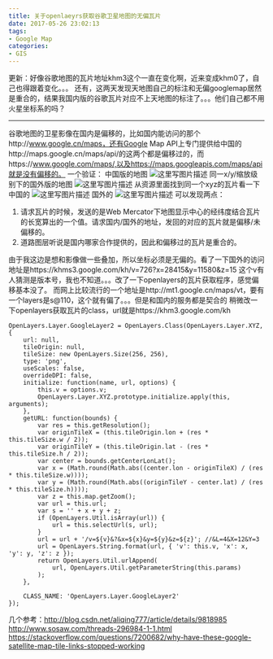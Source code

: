 ```yaml
---
title: 关于openlaeyrs获取谷歌卫星地图的无偏瓦片
date: 2017-05-26 23:02:13
tags: 
- Google Map
categories: 
- GIS
---
```


<!--more-->

更新：好像谷歌地图的瓦片地址khm3这个一直在变化啊，近来变成khm0了，自己也得跟着变化。。。
还有，这两天发现天地图自己的标注和无偏googlemap居然是重合的，结果我国内版的谷歌瓦片对应不上天地图的标注了。。。他们自己都不用火星坐标系的吗？

---
谷歌地图的卫星影像在国内是偏移的，比如国内能访问的那个http://www.google.cn/maps，还有Google Map API上专门提供给中国的http://maps.google.cn/maps/api/的这两个都是偏移过的，而https://www.google.com/maps/,以及https://maps.googleapis.com/maps/api就是没有偏移的。
一个验证：
中国版的地图
![这里写图片描述](http://img.blog.csdn.net/20170526224429416?watermark/2/text/aHR0cDovL2Jsb2cuY3Nkbi5uZXQvVGhlcm9wb2Q=/font/5a6L5L2T/fontsize/400/fill/I0JBQkFCMA==/dissolve/70/gravity/SouthEast)
同一x/y/缩放级别下的国外版的地图
![这里写图片描述](http://img.blog.csdn.net/20170526224614043?watermark/2/text/aHR0cDovL2Jsb2cuY3Nkbi5uZXQvVGhlcm9wb2Q=/font/5a6L5L2T/fontsize/400/fill/I0JBQkFCMA==/dissolve/70/gravity/SouthEast)
从资源里面找到同一个xyz的瓦片看一下
中国的
![这里写图片描述](http://img.blog.csdn.net/20170526224725592?watermark/2/text/aHR0cDovL2Jsb2cuY3Nkbi5uZXQvVGhlcm9wb2Q=/font/5a6L5L2T/fontsize/400/fill/I0JBQkFCMA==/dissolve/70/gravity/SouthEast)
国外的
![这里写图片描述](http://img.blog.csdn.net/20170526224819828?watermark/2/text/aHR0cDovL2Jsb2cuY3Nkbi5uZXQvVGhlcm9wb2Q=/font/5a6L5L2T/fontsize/400/fill/I0JBQkFCMA==/dissolve/70/gravity/SouthEast)
可以发现两点：

 1. 请求瓦片的时候，发送的是Web Mercator下地图显示中心的经纬度结合瓦片的长宽算出的一个值。请求国内/国外的地址，发回的对应的瓦片就是偏移/未偏移的。
 2. 道路图层听说是国内哪家合作提供的，因此和偏移过的瓦片是重合的。

由于我这边是想和影像做一些叠加，所以坐标必须是无偏的。看了一下国外的访问地址是https://khms3.google.com/kh/v=726?x=28415&y=11580&z=15
这个v有人猜测是版本号，我也不知道。。。改了一下openlayers的瓦片获取程序，感觉偏移基本没了。
而网上比较流行的一个地址是http://mt1.google.cn/maps/vt，要有一个layers是s@110，这个就有偏了。。。但是和国内的服务都是契合的
稍微改一下openlayers获取瓦片的class，url就是https://khm3.google.com/kh
```
OpenLayers.Layer.GoogleLayer2 = OpenLayers.Class(OpenLayers.Layer.XYZ, {
    url: null,
    tileOrigin: null,
    tileSize: new OpenLayers.Size(256, 256),
    type: 'png',
    useScales: false,
    overrideDPI: false,
    initialize: function(name, url, options) {
        this.v = options.v;
        OpenLayers.Layer.XYZ.prototype.initialize.apply(this, arguments);
    },
    getURL: function(bounds) {
        var res = this.getResolution();
        var originTileX = (this.tileOrigin.lon + (res * this.tileSize.w / 2));
        var originTileY = (this.tileOrigin.lat - (res * this.tileSize.h / 2));
        var center = bounds.getCenterLonLat();
        var x = (Math.round(Math.abs((center.lon - originTileX) / (res * this.tileSize.w))));
        var y = (Math.round(Math.abs((originTileY - center.lat) / (res * this.tileSize.h))));
        var z = this.map.getZoom();
        var url = this.url;
        var s = '' + x + y + z;
        if (OpenLayers.Util.isArray(url)) {
            url = this.selectUrl(s, url);
        }
        url = url + '/v=${v}&?&x=${x}&y=${y}&z=${z}'; //&L=4&X=12&Y=3
        url = OpenLayers.String.format(url, { 'v': this.v, 'x': x, 'y': y, 'z': z });
        return OpenLayers.Util.urlAppend(
            url, OpenLayers.Util.getParameterString(this.params)
        );
    },

    CLASS_NAME: 'OpenLayers.Layer.GoogleLayer2'
});
```
几个参考：http://blog.csdn.net/aliqing777/article/details/9818985
http://www.sosaw.com/threads-296984-1-1.html
https://stackoverflow.com/questions/7200682/why-have-these-google-satellite-map-tile-links-stopped-working